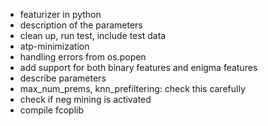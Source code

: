 - featurizer in python
- description of the parameters
- clean up, run test, include test data
- atp-minimization
- handling errors from os.popen
- add support for both binary features and enigma features
- describe parameters
- max_num_prems, knn_prefiltering: check this carefully
- check if neg mining is activated
- compile fcoplib
